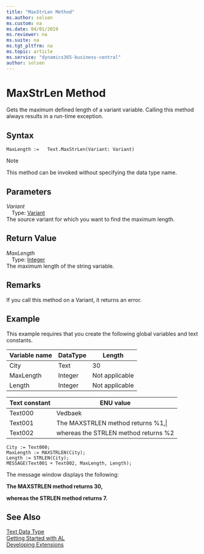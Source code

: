 ```yaml
---
title: "MaxStrLen Method"
ms.author: solsen
ms.custom: na
ms.date: 04/01/2019
ms.reviewer: na
ms.suite: na
ms.tgt_pltfrm: na
ms.topic: article
ms.service: "dynamics365-business-central"
author: solsen
---
```

[//]: # (START>DO_NOT_EDIT)
[//]: # (IMPORTANT:Do not edit any of the content between here and the END>DO_NOT_EDIT.)
[//]: # (Any modifications should be made in the .xml files in the ModernDev repo.)
# MaxStrLen Method
Gets the maximum defined length of a variant variable. Calling this method always results in a run-time exception.


## Syntax
```
MaxLength :=   Text.MaxStrLen(Variant: Variant)
```
> [!NOTE]  
> This method can be invoked without specifying the data type name.  
## Parameters
*Variant*  
&emsp;Type: [Variant](../variant/variant-data-type.md)  
The source variant for which you want to find the maximum length.  


## Return Value
*MaxLength*  
&emsp;Type: [Integer](../integer/integer-data-type.md)  
The maximum length of the string variable.  


[//]: # (IMPORTANT: END>DO_NOT_EDIT)

## Remarks  
 If you call this method on a Variant, it returns an error.  
  
## Example  
 This example requires that you create the following global variables and text constants.  
  
|Variable name|DataType|Length|  
|-------------------|--------------|------------|  
|City|Text|30|  
|MaxLength|Integer|Not applicable|  
|Length|Integer|Not applicable|  
  
|Text constant|ENU value|  
|-------------------|---------------|  
|Text000|Vedbaek|  
|Text001|The MAXSTRLEN method returns %1,\\|  
|Text002|whereas the STRLEN method returns %2|  
  
```  
City := Text000;  
MaxLength := MAXSTRLEN(City);  
Length := STRLEN(City);  
MESSAGE(Text001 + Text002, MaxLength, Length);  
```  
  
 The message window displays the following:  
  
 **The MAXSTRLEN method returns 30,**  
  
 **whereas the STRLEN method returns 7.**  
  

## See Also
[Text Data Type](text-data-type.md)  
[Getting Started with AL](../../devenv-get-started.md)  
[Developing Extensions](../../devenv-dev-overview.md)